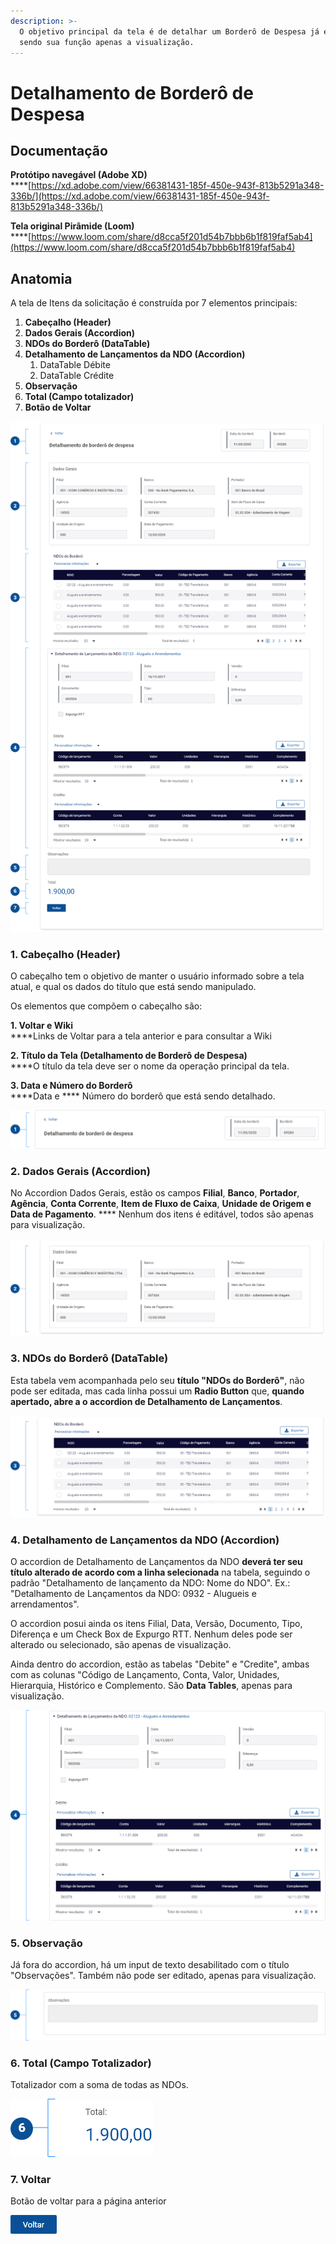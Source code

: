```yaml
---
description: >-
  O objetivo principal da tela é de detalhar um Borderô de Despesa já existente,
  sendo sua função apenas a visualização.
---
```


# Detalhamento de Borderô de Despesa

## Documentação

**Protótipo navegável (Adobe XD)**\
****[https://xd.adobe.com/view/66381431-185f-450e-943f-813b5291a348-336b/](https://xd.adobe.com/view/66381431-185f-450e-943f-813b5291a348-336b/)

**Tela original Pirâmide (Loom)**\
****[https://www.loom.com/share/d8cca5f201d54b7bbb6b1f819faf5ab4](https://www.loom.com/share/d8cca5f201d54b7bbb6b1f819faf5ab4)

## Anatomia

A tela de Itens da solicitação é construída por 7 elementos principais:

1. **Cabeçalho (Header)**
2. **Dados Gerais (Accordion)**
3. **NDOs do Borderô (DataTable)**&#x20;
4. **Detalhamento de Lançamentos da NDO (Accordion)**&#x20;
   1. DataTable Débite
   2. DataTable Crédite
5. **Observação**&#x20;
6. **Total (Campo totalizador)**
7. **Botão de Voltar**

![](<../../../.gitbook/assets/image (70).png>)

### 1. Cabeçalho (Header)

O cabeçalho tem o objetivo de manter o usuário informado sobre a tela atual, e qual os dados do título que está sendo manipulado.

Os elementos que compõem o cabeçalho são:

**1. Voltar e Wiki**\
****Links de Voltar para a tela anterior e para consultar a Wiki

**2. Título da Tela (Detalhamento de Borderô de Despesa)**\
****O título da tela deve ser o nome da operação principal da tela.

**3. Data e Número do Borderô**\
****Data e **** Número do borderô que está sendo detalhado.&#x20;

![](<../../../.gitbook/assets/image (62).png>)

### 2. Dados Gerais (Accordion)

No Accordion Dados Gerais, estão os campos **Filial**, **Banco**, **Portador**, **Agência**, **Conta Corrente**, **Item de Fluxo de Caixa**, **Unidade de Origem e Data de Pagamento**. **** Nenhum dos itens é editável, todos são apenas para visualização.

![](<../../../.gitbook/assets/image (246).png>)

### 3. NDOs do Borderô (DataTable)

Esta tabela vem acompanhada pelo seu **título "NDOs do Borderô"**, não pode ser editada, mas cada linha possui um **Radio Button** que, **quando apertado, abre a o accordion de Detalhamento de Lançamentos**.

![](<../../../.gitbook/assets/image (142).png>)

### 4. Detalhamento de Lançamentos da NDO (Accordion)

O accordion de Detalhamento de Lançamentos da NDO **deverá ter seu título alterado de acordo com a linha selecionada** na tabela, seguindo o padrão "Detalhamento de lançamento da NDO: Nome do NDO". Ex.: "Detalhamento de Lançamentos da NDO: 0932 - Alugueis e arrendamentos".

O accordion posui ainda os itens Filial, Data, Versão, Documento, Tipo, Diferença e um Check Box de Expurgo RTT. Nenhum deles pode ser alterado ou selecionado, são apenas de visualização.

Ainda dentro do accordion, estão as tabelas "Debite" e "Credite", ambas com as colunas "Código de Lançamento, Conta, Valor, Unidades, Hierarquia, Histórico e Complemento. São **Data Tables**, apenas para visualização.

![](<../../../.gitbook/assets/image (116).png>)

### 5. Observação

Já fora do accordion, há um input de texto desabilitado com o título "Observações". Também não pode ser editado, apenas para visualização.

![](<../../../.gitbook/assets/image (81).png>)

### 6. Total (Campo Totalizador)

Totalizador com a soma de todas as NDOs.

![](<../../../.gitbook/assets/image (44).png>)

### 7. Voltar

Botão de voltar para a página anterior

![](<../../../.gitbook/assets/image (161).png>)





